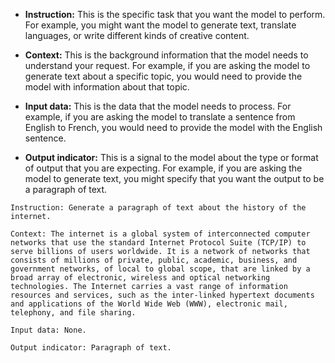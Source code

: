 ---
---



- **Instruction:** This is the specific task that you want the model to perform. For example, you might want the model to generate text, translate languages, or write different kinds of creative content.

- **Context:** This is the background information that the model needs to understand your request. For example, if you are asking the model to generate text about a specific topic, you would need to provide the model with information about that topic.

- **Input data:** This is the data that the model needs to process. For example, if you are asking the model to translate a sentence from English to French, you would need to provide the model with the English sentence.

- **Output indicator:** This is a signal to the model about the type or format of output that you are expecting. For example, if you are asking the model to generate text, you might specify that you want the output to be a paragraph of text.


```
Instruction: Generate a paragraph of text about the history of the internet. 

Context: The internet is a global system of interconnected computer networks that use the standard Internet Protocol Suite (TCP/IP) to serve billions of users worldwide. It is a network of networks that consists of millions of private, public, academic, business, and government networks, of local to global scope, that are linked by a broad array of electronic, wireless and optical networking technologies. The Internet carries a vast range of information resources and services, such as the inter-linked hypertext documents and applications of the World Wide Web (WWW), electronic mail, telephony, and file sharing. 

Input data: None. 

Output indicator: Paragraph of text.
```
